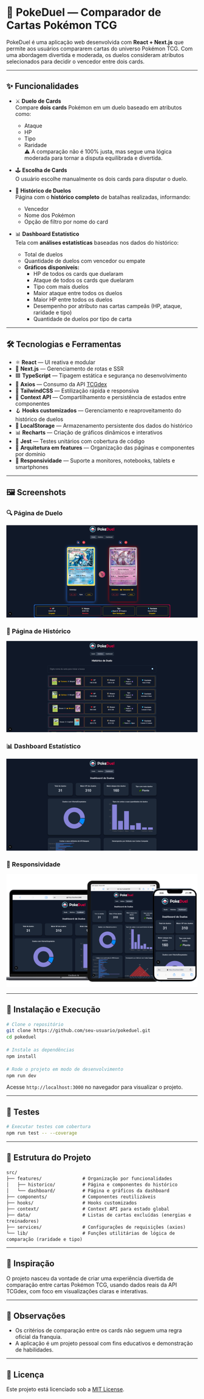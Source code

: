 # 🧩 PokeDuel — Comparador de Cartas Pokémon TCG

PokeDuel é uma aplicação web desenvolvida com **React + Next.js** que permite aos usuários compararem cartas do universo Pokémon TCG. Com uma abordagem divertida e moderada, os duelos consideram atributos selecionados para decidir o vencedor entre dois cards.

---

## ✨ Funcionalidades

- ⚔️ **Duelo de Cards**  
  Compare **dois cards** Pokémon em um duelo baseado em atributos como:

  - Ataque
  - HP
  - Tipo
  - Raridade  
    ⚠️ A comparação não é 100% justa, mas segue uma lógica moderada para tornar a disputa equilibrada e divertida.

- 🕹️ **Escolha de Cards**  
  O usuário escolhe manualmente os dois cards para disputar o duelo.

- 📜 **Histórico de Duelos**  
  Página com o **histórico completo** de batalhas realizadas, informando:

  - Vencedor
  - Nome dos Pokémon
  - Opção de filtro por nome do card

- 📊 **Dashboard Estatístico**  
  Tela com **análises estatísticas** baseadas nos dados do histórico:
  - Total de duelos
  - Quantidade de duelos com vencedor ou empate
  - **Gráficos disponíveis:**
    - HP de todos os cards que duelaram
    - Ataque de todos os cards que duelaram
    - Tipo com mais duelos
    - Maior ataque entre todos os duelos
    - Maior HP entre todos os duelos
    - Desempenho por atributo nas cartas campeãs (HP, ataque, raridade e tipo)
    - Quantidade de duelos por tipo de carta

---

## 🛠️ Tecnologias e Ferramentas

- ⚛️ **React** — UI reativa e modular
- 🔼 **Next.js** — Gerenciamento de rotas e SSR
- 🟦 **TypeScript** — Tipagem estática e segurança no desenvolvimento
- 📡 **Axios** — Consumo da API [TCGdex](https://www.tcgdex.net/)
- 🎨 **TailwindCSS** — Estilização rápida e responsiva
- 🧠 **Context API** — Compartilhamento e persistência de estados entre componentes
- 🪝 **Hooks customizados** — Gerenciamento e reaproveitamento do histórico de duelos
- 💾 **LocalStorage** — Armazenamento persistente dos dados do histórico
- 📊 **Recharts** — Criação de gráficos dinâmicos e interativos
- 🧪 **Jest** — Testes unitários com cobertura de código
- 🧱 **Arquitetura em features** — Organização das páginas e componentes por domínio
- 📱 **Responsividade** — Suporte a monitores, notebooks, tablets e smartphones

---

## 🖼️ Screenshots

### 🔍 Página de Duelo

![Página de duelo entre dois cards Pokémon](public/screenshots/duelos.png)

### 📜 Página de Histórico

![Histórico com filtros e vencedores](public/screenshots/historico.png)

### 📊 Dashboard Estatístico

![Dashboard com gráficos e estatísticas dos duelos](public/screenshots/dashboard.png)

### 📱 Responsividade

![Visualização responsiva em diferentes dispositivos](public/screenshots/responsividade-pokeduel.png)

---

## 🚀 Instalação e Execução

```bash
# Clone o repositório
git clone https://github.com/seu-usuario/pokeduel.git
cd pokeduel

# Instale as dependências
npm install

# Rode o projeto em modo de desenvolvimento
npm run dev
```

Acesse `http://localhost:3000` no navegador para visualizar o projeto.

---

## 🧪 Testes

```bash
# Executar testes com cobertura
npm run test -- --coverage
```

---

## 📁 Estrutura do Projeto

```
src/
├── features/               # Organização por funcionalidades
│   ├── historico/          # Página e componentes do histórico
│   └── dashboard/          # Página e gráficos da dashboard
├── components/             # Componentes reutilizáveis
├── hooks/                  # Hooks customizados
├── context/                # Context API para estado global
├── data/                   # Listas de cartas excluídas (energias e treinadores)
├── services/               # Configurações de requisições (axios)
└── lib/                    # Funções utilitárias de lógica de comparação (raridade e tipo)
```

---

## 🧠 Inspiração

O projeto nasceu da vontade de criar uma experiência divertida de comparação entre cartas Pokémon TCG, usando dados reais da API TCGdex, com foco em visualizações claras e interativas.

---

## 📌 Observações

- Os critérios de comparação entre os cards não seguem uma regra oficial da franquia.
- A aplicação é um projeto pessoal com fins educativos e demonstração de habilidades.

---

## 📃 Licença

Este projeto está licenciado sob a [MIT License](LICENSE).
